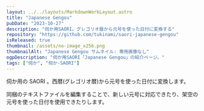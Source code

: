 ```yaml
---
layout: ../../layouts/MarkdownWorkLayout.astro
title: "Japanese Gengou"
pubDate: "2023-10-27"
description: "伺か用SAORI。グレゴリオ暦から元号を使った日付に変換する"
repository: "https://github.com/tukinami/saori-japanese-gengou"
isReleased: true
thumbnail: /assets/no-image_x256.png
thumbnailAlt: "Japanese Gengou サムネイル: 専用画像なし"
ogpDescription: "伺か用SAORI「Japanese Gengou」の紹介ページ。"
tags: ["伺か", "伺か-SAORI"]
---
```


伺か用の SAORI 。西暦(グレゴリオ暦)から元号を使った日付に変換します。

同梱のテキストファイルを編集することで、新しい元号に対応できたり、架空の元号を使った日付を使用できたりします。
